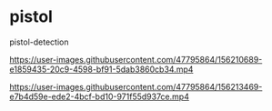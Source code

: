 # pistol
pistol-detection


https://user-images.githubusercontent.com/47795864/156210689-e1859435-20c9-4598-bf91-5dab3860cb34.mp4



https://user-images.githubusercontent.com/47795864/156213469-e7b4d59e-ede2-4bcf-bd10-971f55d937ce.mp4

